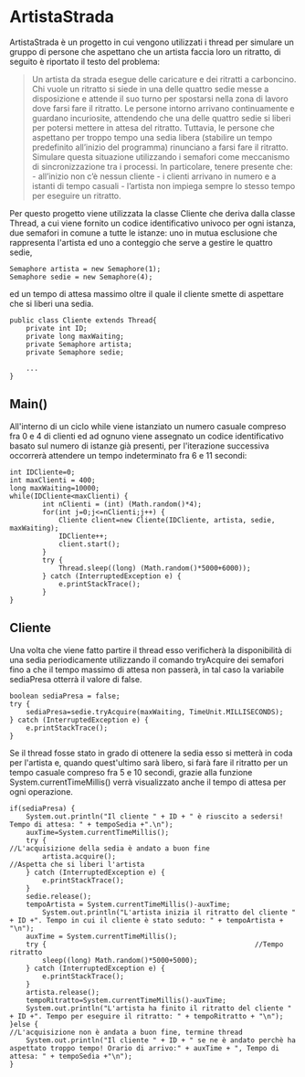 # ArtistaStrada

ArtistaStrada è un progetto in cui vengono utilizzati i thread per simulare un gruppo di persone che aspettano che un artista faccia loro un ritratto, di seguito è riportato il testo del problema:

> Un artista da strada esegue delle caricature e dei ritratti a
> carboncino. Chi vuole un ritratto si siede in una delle quattro sedie
> messe a disposizione e attende il suo turno per spostarsi nella zona
> di lavoro dove farsi fare il ritratto. Le persone intorno arrivano
> continuamente e guardano incuriosite, attendendo che una delle quattro
> sedie si liberi per potersi mettere in attesa del ritratto. Tuttavia,
> le persone che aspettano per troppo tempo una sedia libera (stabilire
> un tempo predefinito all’inizio del programma) rinunciano a farsi fare
> il ritratto. Simulare questa situazione utilizzando i semafori come
> meccanismo di sincronizzazione tra i processi. In particolare, tenere
> presente che: - all’inizio non c’è nessun cliente - i clienti arrivano
> in numero e a istanti di tempo casuali - l’artista non impiega sempre
> lo stesso tempo per eseguire un ritratto.

Per questo progetto viene utilizzata la classe Cliente che deriva dalla classe Thread, a cui viene fornito un codice identificativo univoco per ogni istanza, due semafori in comune a tutte le istanze: uno in mutua esclusione che rappresenta l'artista ed uno a conteggio che serve a gestire le quattro sedie, 

    Semaphore artista = new Semaphore(1);
    Semaphore sedie = new Semaphore(4);
ed un tempo di attesa massimo oltre il quale il cliente smette di aspettare che si liberi una sedia.

    public class Cliente extends Thread{
    	private int ID;
    	private long maxWaiting;
    	private Semaphore artista;
    	private Semaphore sedie;
    	
    	...
    }

## Main()

All'interno di un ciclo while viene istanziato un numero casuale compreso fra 0 e 4 di clienti ed ad ognuno viene assegnato un codice identificativo basato sul numero di istanze già presenti, per l'iterazione successiva occorrerà attendere un tempo indeterminato fra 6 e 11 secondi:

    int IDCliente=0;
    int maxClienti = 400;
    long maxWaiting=10000;
    while(IDCliente<maxClienti) {
	        int nClienti = (int) (Math.random()*4);
        	for(int j=0;j<=nClienti;j++) {
        		Cliente client=new Cliente(IDCliente, artista, sedie, maxWaiting);
        		IDCliente++;
        		client.start();
        	}
        	try {
        		Thread.sleep((long) (Math.random()*5000+6000));
        	} catch (InterruptedException e) {
        		e.printStackTrace();
        	}
    }
## Cliente
Una volta che viene fatto partire il thread esso verificherà la disponibilità di una sedia periodicamente utilizzando il comando tryAcquire dei semafori fino a che il tempo massimo di attesa non passerà, in tal caso la variabile sediaPresa otterrà il valore di false.

    boolean sediaPresa = false;
    try {
    	sediaPresa=sedie.tryAcquire(maxWaiting, TimeUnit.MILLISECONDS);
    } catch (InterruptedException e) {
    	e.printStackTrace();
    }

Se il thread fosse stato in grado di ottenere la sedia esso si metterà in coda per l'artista e, quando quest'ultimo sarà libero, si farà fare il ritratto per un tempo casuale compreso fra 5 e 10 secondi, grazie alla funzione System.currentTimeMillis() verrà visualizzato anche il tempo di attesa per ogni operazione.

    if(sediaPresa) {																		 
    	System.out.println("Il cliente " + ID + " è riuscito a sedersi! Tempo di attesa: " + tempoSedia +".\n");
    	auxTime=System.currentTimeMillis();
    	try {																				//L'acquisizione della sedia è andato a buon fine	
    		artista.acquire();																//Aspetta che si liberi l'artista
    	} catch (InterruptedException e) {
    		e.printStackTrace();
    	}
    	sedie.release();
    	tempoArtista = System.currentTimeMillis()-auxTime;
    		System.out.println("L'artista inizia il ritratto del cliente " + ID +". Tempo in cui il cliente è stato seduto: " + tempoArtista + "\n");
    	auxTime = System.currentTimeMillis();
    	try {													//Tempo ritratto
    		sleep((long) Math.random()*5000+5000);
    	} catch (InterruptedException e) {
    		e.printStackTrace();
    	}
    	artista.release();
    	tempoRitratto=System.currentTimeMillis()-auxTime;
    	System.out.println("L'artista ha finito il ritratto del cliente " + ID +". Tempo per eseguire il ritratto: " + tempoRitratto + "\n");
    }else {																					//L'acquisizione non è andata a buon fine, termine thread
    	System.out.println("Il cliente " + ID + " se ne è andato perchè ha aspettato troppo tempo! Orario di arrivo:" + auxTime + ", Tempo di attesa: " + tempoSedia +"\n");
    }
